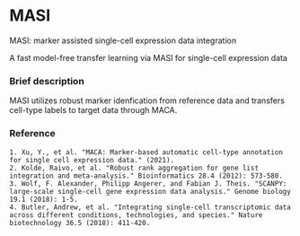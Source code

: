 # MASI

MASI: marker assisted single-cell expression data integration

A fast model-free transfer learning via MASI for single-cell expression data

### Brief description
MASI utilizes robust marker idenfication from reference data and transfers cell-type labels to target data through MACA.

### Reference
    1. Xu, Y., et al. "MACA: Marker-based automatic cell-type annotation for single cell expression data." (2021).
    2. Kolde, Raivo, et al. "Robust rank aggregation for gene list integration and meta-analysis." Bioinformatics 28.4 (2012): 573-580.
    3. Wolf, F. Alexander, Philipp Angerer, and Fabian J. Theis. "SCANPY: large-scale single-cell gene expression data analysis." Genome biology 19.1 (2018): 1-5.
    4. Butler, Andrew, et al. "Integrating single-cell transcriptomic data across different conditions, technologies, and species." Nature biotechnology 36.5 (2018): 411-420.
